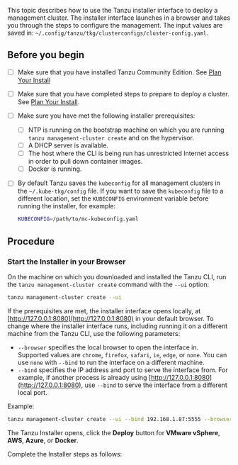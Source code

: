 This topic describes how to use the Tanzu installer interface to deploy a management cluster. The installer interface launches in a browser and takes you through the steps to configure the management. The input values are saved in: `~/.config/tanzu/tkg/clusterconfigs/cluster-config.yaml`.

## Before you begin

* [ ] Make sure that you have installed Tanzu Community Edition. See [Plan Your Install](../installation-planning)
* [ ] Make sure that you have completed steps to prepare to deploy a cluster. See [Plan Your Install](../installation-planning).
* [ ] Make sure you have met the following installer prerequisites:
  * [ ] NTP is running on the bootstrap machine on which you are running `tanzu management-cluster create` and on the hypervisor.
  * [ ] A DHCP server is available.
  * [ ] The host where the CLI is being run has unrestricted Internet access in order to pull down container images.
  * [ ] Docker is running.
* [ ] By default Tanzu saves the `kubeconfig` for all management clusters in the `~/.kube-tkg/config` file. If you want to save the `kubeconfig` file to a different location, set the `KUBECONFIG` environment variable before running the installer, for example:

   ```sh
   KUBECONFIG=/path/to/mc-kubeconfig.yaml
   ```
## Procedure

### Start the Installer in your Browser

On the machine on which you downloaded and installed the Tanzu CLI, run the `tanzu management-cluster create` command with the `--ui` option:

```sh
tanzu management-cluster create --ui
```

If the prerequisites are met, the installer interface opens locally, at [http://127.0.0.1:8080](http://127.0.0.1:8080) in your default browser. To change where the installer interface runs, including running it on a different machine from the Tanzu CLI, use the following parameters:

* `--browser` specifies the local browser to open the interface in. Supported values are `chrome`, `firefox`, `safari`, `ie`, `edge`, or `none`. You can use `none` with `--bind` to run the interface on a different machine.
* `--bind` specifies the IP address and port to serve the interface from. For example, if another process is already using [http://127.0.0.1:8080](http://127.0.0.1:8080), use `--bind` to serve the interface from a different local port.

Example:

```sh
tanzu management-cluster create --ui --bind 192.168.1.87:5555 --browser none
```

The Tanzu Installer opens, click the **Deploy** button for **VMware vSphere**, **AWS**, **Azure**, or **Docker**.

Complete the Installer steps as follows:

